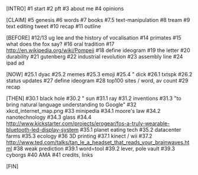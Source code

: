 [INTRO]
#1 start
#2 pft
#3 about me
#4 opinions

[CLAIM]
#5 genesis
#6 words
#7 books
#7.5 text-manipulation
#8 tream
#9 text editing tweet
#10 recap
#11 outline

[BEFORE]
#12/13 ug lee and the history of vocalisation
#14 primates
#15 what does the fox say?
#16 oral tradition
#17 http://en.wikipedia.org/wiki/Pompeii
#18 define ideogram
#19 the letter
#20 durability
#21 gutenberg
#22 industrial revolution
#23 assembly line
#24 ipad ad

[NOW]
#25.1 dyac
#25.2 memes
#25.3 emoji
#25.4 " dick
#26.1 txtspk
#26.2 status updates
#27 define ideogram
#28 top100 sites / word, av count
#29 recap

[THEN]
#30.1 black hole
#30.2 " sun
#31.1 ray
#31.2 inventions
#31.3 "to bring natural language understanding to Google"
#32 xkcd_internet_map.png
#33 minipedia
#34.1 moore's law
#34.2 nanotechnology
#34.3 glass
#34.4 http://www.kickstarter.com/projects/erogear/fos-a-truly-wearable-bluetooth-led-display-system
#35.1 planet eating tech
#35.2 datacenter farms
#35.3 ecology
#36 3D printing
#37.1 kinect / wii
#37.2 http://www.ted.com/talks/tan_le_a_headset_that_reads_your_brainwaves.html
#38 weak prediction
#39.1 word=tool
#39.2 lever, pole vault
#39.3 cyborgs
#40 AMA
#41 credits, links

[FIN]